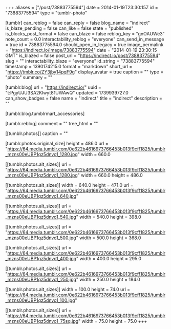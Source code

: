 +++
aliases = ["/post/73883775594"]
date = 2014-01-19T23:30:15Z
id = "73883775594"
type = "tumblr-photo"

[tumblr]
can_reblog = false
can_reply = false
blog_name = "indirect"
is_blaze_pending = false
can_like = false
state = "published"
is_blocks_post_format = false
can_blaze = false
reblog_key = "gnOAUWe3"
note_count = 0.0
interactability_reblog = "everyone"
can_send_in_message = true
id = 73883775594.0
should_open_in_legacy = true
image_permalink = "https://indirect.io/image/73883775594"
date = "2014-01-19 23:30:15 GMT"
is_blazed = false
post_url = "https://indirect.io/post/73883775594"
slug = ""
interactability_blaze = "everyone"
id_string = "73883775594"
timestamp = 1390174215.0
format = "markdown"
short_url = "https://tmblr.co/ZY3jby14pqF9g"
display_avatar = true
caption = ""
type = "photo"
summary = ""

[tumblr.blog]
url = "https://indirect.io/"
uuid = "t:PgyUJU3SA2Klwyt81UWAwQ"
updated = 1739939727.0
can_show_badges = false
name = "indirect"
title = "indirect"
description = ""

[tumblr.blog.tumblrmart_accessories]

[tumblr.reblog]
comment = ""
tree_html = ""

[[tumblr.photos]]
caption = ""

[tumblr.photos.original_size]
height = 486.0
url = "https://64.media.tumblr.com/0e622b4616973766453b013f9cff1825/tumblr_mzns00eUBP1qz5dnvo1_1280.jpg"
width = 660.0

[[tumblr.photos.alt_sizes]]
url = "https://64.media.tumblr.com/0e622b4616973766453b013f9cff1825/tumblr_mzns00eUBP1qz5dnvo1_1280.jpg"
width = 660.0
height = 486.0

[[tumblr.photos.alt_sizes]]
width = 640.0
height = 471.0
url = "https://64.media.tumblr.com/0e622b4616973766453b013f9cff1825/tumblr_mzns00eUBP1qz5dnvo1_640.jpg"

[[tumblr.photos.alt_sizes]]
url = "https://64.media.tumblr.com/0e622b4616973766453b013f9cff1825/tumblr_mzns00eUBP1qz5dnvo1_540.jpg"
width = 540.0
height = 398.0

[[tumblr.photos.alt_sizes]]
url = "https://64.media.tumblr.com/0e622b4616973766453b013f9cff1825/tumblr_mzns00eUBP1qz5dnvo1_500.jpg"
width = 500.0
height = 368.0

[[tumblr.photos.alt_sizes]]
url = "https://64.media.tumblr.com/0e622b4616973766453b013f9cff1825/tumblr_mzns00eUBP1qz5dnvo1_400.jpg"
width = 400.0
height = 295.0

[[tumblr.photos.alt_sizes]]
url = "https://64.media.tumblr.com/0e622b4616973766453b013f9cff1825/tumblr_mzns00eUBP1qz5dnvo1_250.jpg"
width = 250.0
height = 184.0

[[tumblr.photos.alt_sizes]]
width = 100.0
height = 74.0
url = "https://64.media.tumblr.com/0e622b4616973766453b013f9cff1825/tumblr_mzns00eUBP1qz5dnvo1_100.jpg"

[[tumblr.photos.alt_sizes]]
url = "https://64.media.tumblr.com/0e622b4616973766453b013f9cff1825/tumblr_mzns00eUBP1qz5dnvo1_75sq.jpg"
width = 75.0
height = 75.0
+++
